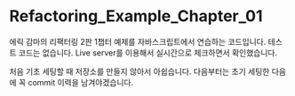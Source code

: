 # Refactoring_Example_Chapter_01
에릭 감마의 리팩터링 2판 1챕터 예제를 자바스크립트에서 연습하는 코드입니다. 테스트 코드는 없습니다. Live server를 이용해서 실시간으로 체크하면서 확인했습니다.

처음 기초 세팅할 때 저장소를 만들지 않아서 아쉽습니다.
다음부터는 초기 세팅한 다음에 꼭 commit 이력을 남겨야겠습니다.
